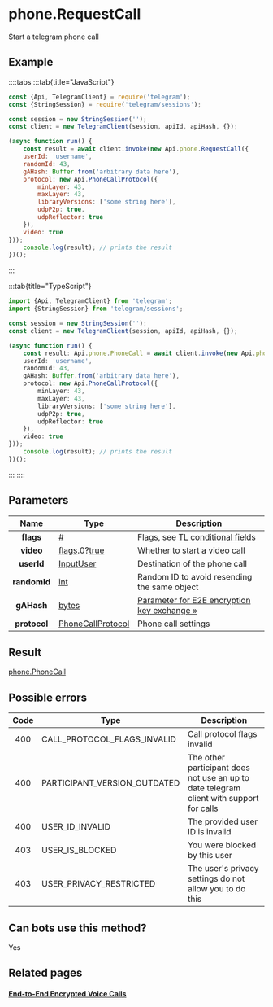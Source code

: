 # phone.RequestCall

Start a telegram phone call



## Example

::::tabs
:::tab{title="JavaScript"}
```js
const {Api, TelegramClient} = require('telegram');
const {StringSession} = require('telegram/sessions');

const session = new StringSession('');
const client = new TelegramClient(session, apiId, apiHash, {});

(async function run() {
    const result = await client.invoke(new Api.phone.RequestCall({
    userId: 'username',
    randomId: 43,
    gAHash: Buffer.from('arbitrary data here'),
    protocol: new Api.PhoneCallProtocol({
        minLayer: 43,
        maxLayer: 43,
        libraryVersions: ['some string here'],
        udpP2p: true,
        udpReflector: true
    }),
    video: true
}));
    console.log(result); // prints the result
})();
```
:::

:::tab{title="TypeScript"}
```ts
import {Api, TelegramClient} from 'telegram';
import {StringSession} from 'telegram/sessions';

const session = new StringSession('');
const client = new TelegramClient(session, apiId, apiHash, {});

(async function run() {
    const result: Api.phone.PhoneCall = await client.invoke(new Api.phone.RequestCall({
    userId: 'username',
    randomId: 43,
    gAHash: Buffer.from('arbitrary data here'),
    protocol: new Api.PhoneCallProtocol({
        minLayer: 43,
        maxLayer: 43,
        libraryVersions: ['some string here'],
        udpP2p: true,
        udpReflector: true
    }),
    video: true
}));
    console.log(result); // prints the result
})();
```
:::
::::



## Parameters

| Name | Type | Description |
| :--: | ---- | ----------- |
| **flags** | [#](https://core.telegram.org/type/%23) | Flags, see [TL conditional fields](https://core.telegram.org/mtproto/TL-combinators#conditional-fields) 
| **video** | [flags](https://core.telegram.org/mtproto/TL-combinators#conditional-fields).0?[true](https://core.telegram.org/constructor/true) | Whether to start a video call 
| **userId** | [InputUser](https://core.telegram.org/type/InputUser) | Destination of the phone call 
| **randomId** | [int](https://core.telegram.org/type/int) | Random ID to avoid resending the same object 
| **gAHash** | [bytes](https://core.telegram.org/type/bytes) | [Parameter for E2E encryption key exchange »](https://core.telegram.org/api/end-to-end/voice-calls) 
| **protocol** | [PhoneCallProtocol](https://core.telegram.org/type/PhoneCallProtocol) | Phone call settings 


## Result

[phone.PhoneCall](https://core.telegram.org/type/phone.PhoneCall)



## Possible errors

| Code | Type | Description |
| :--: | ---- | ----------- |
| 400 | CALL\_PROTOCOL\_FLAGS\_INVALID | Call protocol flags invalid 
| 400 | PARTICIPANT\_VERSION\_OUTDATED | The other participant does not use an up to date telegram client with support for calls 
| 400 | USER\_ID\_INVALID | The provided user ID is invalid 
| 403 | USER\_IS\_BLOCKED | You were blocked by this user 
| 403 | USER\_PRIVACY\_RESTRICTED | The user's privacy settings do not allow you to do this 


## Can bots use this method?

Yes

## Related pages

#### [End-to-End Encrypted Voice Calls](https://core.telegram.org/api/end-to-end/voice-calls)


